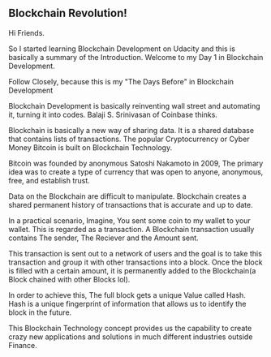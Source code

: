 ## Blockchain Revolution!

Hi Friends. 


So I started learning Blockchain Development on Udacity and this is basically a summary of the Introduction. Welcome to my Day 1 in Blockchain Development. 

Follow Closely, because this is my "The Days Before" in Blockchain Development

Blockchain Development is basically reinventing wall street and automating it, turning it into codes.  Balaji S. Srinivasan of Coinbase thinks.

Blockchain is basically a new way of sharing data. It is a shared database that contains lists of transactions. The popular Cryptocurrency or Cyber Money Bitcoin is built on Blockchain Technology.

Bitcoin was founded by anonymous Satoshi Nakamoto in 2009, The primary idea was to create a type of currency that was open to anyone, anonymous, free, and establish trust.

Data on the Blockchain are difficult to manipulate. Blockchain creates a shared permanent history of transactions that is accurate and up to date.

In a practical scenario, Imagine, You sent some coin to my wallet to your wallet. This is regarded as a transaction. A Blockchain transaction usually contains The sender, The Reciever and the Amount sent.

This transaction is sent out to a network of users and the goal is to take this transaction and group it with other transactions into a block. Once the block is filled with a certain amount, it is permanently added to the Blockchain(a Block chained with other Blocks lol).

In order to achieve this, The full block gets a unique Value called Hash. Hash is a unique fingerprint of information that allows us to identify the block in the future.

This Blockchain Technology concept provides us the capability to create crazy new applications and solutions in much different industries outside Finance.